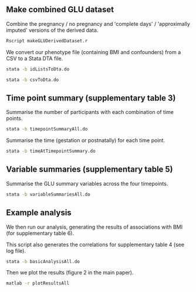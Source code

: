 



## Make combined GLU dataset

Combine the pregnancy / no pregnancy and 'complete days' / 'approximally imputed' versions of the derived data.

```bash
Rscript makeGLUDerivedDataset.r
```

We convert our phenotype file (containing BMI and confounders) from a CSV to a Stata DTA file.

```bash
stata -b idListsToDta.do
```

```bash
stata -b csvToDta.do
```


## Time point summary (supplementary table 3)

Summarise the number of participants with each combination of time points.

```bash
stata -b timepointSummaryAll.do
```

Summarise the time (gestation or postnatally) for each time point.

```bash
stata -b timeAtTimepointSummary.do
```


## Variable summaries (supplementary table 5)

Summarise the GLU summary variables across the four timepoints.

```bash
stata -b variableSummariesAll.do
```



## Example analysis

We then run our analysis, generating the results of associations with BMI (for supplementary table 6).

This script also generates the correlations for supplementary table 4 (see log file).

```bash
stata -b basicAnalysisAll.do
```

Then we plot the results (figure 2 in the main paper).

```bash
matlab -r plotResultsAll
```











